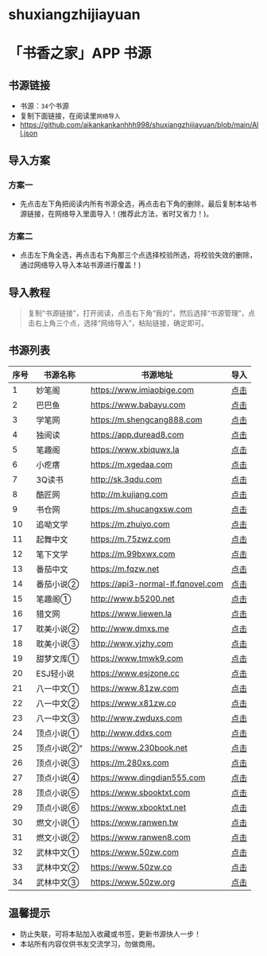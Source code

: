 # shuxiangzhijiayuan

# **「书香之家」APP 书源** 

## 书源链接

- 书源：`34`个书源
- 复制下面链接，在阅读里`网络导入`
- https://github.com/aikankankanhhh998/shuxiangzhijiayuan/blob/main/All.json


## 导入方案

### 方案一
- 先点击左下角把阅读内所有书源全选，再点击右下角的删除，最后复制本站书源链接，在网络导入里面导入！(推荐此方法，省时又省力！)。

### 方案二
- 点击左下角全选，再点击右下角那三个点选择校验所选，将校验失效的删除，通过网络导入导入本站书源进行覆盖！)


## 导入教程

> 复制“书源链接”，打开阅读，点击右下角“我的”，然后选择“书源管理”，点击右上角三个点，选择“网络导入”，粘贴链接，确定即可。

##  书源列表

|序号 | 书源名称  | 书源地址  | 导入 |
| ------------ | ------------ | ------------ | ------------ |
| 1 | 妙笔阁 | https://www.imiaobige.com | <a href="https://github.com/aikankankanhhh998/shuxiangzhijiayuan/blob/main/booksource/妙笔阁.json">点击</a>
| 2 | 巴巴鱼 | https://www.babayu.com	 | <a href="https://github.com/aikankankanhhh998/shuxiangzhijiayuan/blob/main/booksource/巴巴鱼.json">点击</a>
| 3 | 学笔网 | https://m.shengcang888.com	 | <a href="https://github.com/aikankankanhhh998/shuxiangzhijiayuan/blob/main/booksource/学笔网.json">点击</a>
| 4 | 独阅读 | https://app.duread8.com | <a href="https://github.com/aikankankanhhh998/shuxiangzhijiayuan/blob/main/booksource/独阅读.json">点击</a>
| 5 | 笔趣阁 | https://www.xbiquwx.la | <a href="https://github.com/aikankankanhhh998/shuxiangzhijiayuan/blob/main/booksource/笔趣阁.json">点击</a>
| 6 | 小疙瘩 | https://m.xgedaa.com | <a href="https://github.com/aikankankanhhh998/shuxiangzhijiayuan/blob/main/booksource/小疙瘩.json">点击</a>
| 7 | 3Q读书 | http://sk.3qdu.com | <a href="https://github.com/aikankankanhhh998/shuxiangzhijiayuan/blob/main/booksource/3Q读书.json">点击</a>
| 8 | 酷匠网 | http://m.kujiang.com | <a href="https://github.com/aikankankanhhh998/shuxiangzhijiayuan/blob/main/booksource/酷匠网.json">点击</a>
| 9 | 书仓网 | https://m.shucangxsw.com | <a href="https://github.com/aikankankanhhh998/shuxiangzhijiayuan/blob/main/booksource/书仓网.json">点击</a>
| 10 | 追呦文学 | https://m.zhuiyo.com | <a href="https://github.com/aikankankanhhh998/shuxiangzhijiayuan/blob/main/booksource/追呦文学.json">点击</a>
| 11 | 起舞中文 | https://m.75zwz.com | <a href="https://github.com/aikankankanhhh998/shuxiangzhijiayuan/blob/main/booksource/起舞中文.json">点击</a>
| 12 | 笔下文学 | https://m.99bxwx.com | <a href="https://github.com/aikankankanhhh998/shuxiangzhijiayuan/blob/main/booksource/笔下文学.json">点击</a>
| 13 | 番茄中文 | https://m.fqzw.net | <a href="https://github.com/aikankankanhhh998/shuxiangzhijiayuan/blob/main/booksource/番茄中文.json">点击</a>
| 14 | 番茄小说② | https://api3-normal-lf.fqnovel.com | <a href="https://github.com/aikankankanhhh998/shuxiangzhijiayuan/blob/main/booksource/番茄小说②.json">点击</a>
| 15 | 笔趣阁① | http://www.b5200.net | <a href="https://github.com/aikankankanhhh998/shuxiangzhijiayuan/blob/main/booksource/笔趣阁①.json">点击</a>
| 16 | 猎文网 | https://www.liewen.la | <a href="https://github.com/aikankankanhhh998/shuxiangzhijiayuan/blob/main/booksource/猎文网.json">点击</a>
| 17 | 耽美小说② | http://www.dmxs.me | <a href="https://github.com/aikankankanhhh998/shuxiangzhijiayuan/blob/main/booksource/耽美小说②.json">点击</a>
| 18 | 耽美小说③ | http://www.yjzhy.com | <a href="https://github.com/aikankankanhhh998/shuxiangzhijiayuan/blob/main/booksource/耽美小说③.json">点击</a>
| 19 | 甜梦文库① | https://www.tmwk9.com | <a href="https://github.com/aikankankanhhh998/shuxiangzhijiayuan/blob/main/booksource/甜梦文库①.json">点击</a>
| 20 | ESJ轻小说 | https://www.esjzone.cc | <a href="https://github.com/aikankankanhhh998/shuxiangzhijiayuan/blob/main/booksource/ESJ轻小说.json">点击</a>
| 21 | 八一中文① | https://www.81zw.com | <a href="https://github.com/aikankankanhhh998/shuxiangzhijiayuan/blob/main/booksource/八一中文①.json">点击</a>
| 22 | 八一中文② | https://www.x81zw.co | <a href="https://github.com/aikankankanhhh998/shuxiangzhijiayuan/blob/main/booksource/八一中文②.json">点击</a>
| 23 | 八一中文③ | http://www.zwduxs.com | <a href="https://github.com/aikankankanhhh998/shuxiangzhijiayuan/blob/main/booksource/八一中文③.json">点击</a>
| 24 | 顶点小说① | http://www.ddxs.com | <a href="https://github.com/aikankankanhhh998/shuxiangzhijiayuan/blob/main/booksource/顶点小说①.json">点击</a>
| 25 | 顶点小说②" | https://www.230book.net | <a href="https://github.com/aikankankanhhh998/shuxiangzhijiayuan/blob/main/booksource/顶点小说②.json">点击</a>
| 26 | 顶点小说③ | https://m.280xs.com | <a href="https://github.com/aikankankanhhh998/shuxiangzhijiayuan/blob/main/booksource/顶点小说③.json">点击</a>
| 27 | 顶点小说④ | https://www.dingdian555.com | <a href="https://github.com/aikankankanhhh998/shuxiangzhijiayuan/blob/main/booksource/顶点小说④.json">点击</a>
| 28 | 顶点小说⑤ | https://www.sbooktxt.com | <a href="https://github.com/aikankankanhhh998/shuxiangzhijiayuan/blob/main/booksource/顶点小说⑤.json">点击</a>
| 29 | 顶点小说⑥ | https://www.xbooktxt.net | <a href="https://github.com/aikankankanhhh998/shuxiangzhijiayuan/blob/main/booksource/顶点小说⑥.json">点击</a>
| 30 | 燃文小说① | https://www.ranwen.tw | <a href="https://github.com/aikankankanhhh998/shuxiangzhijiayuan/blob/main/booksource/燃文小说①.json">点击</a>
| 31 | 燃文小说② | https://www.ranwen8.com | <a href="https://github.com/aikankankanhhh998/shuxiangzhijiayuan/blob/main/booksource/燃文小说②.json">点击</a>
| 32 | 武林中文① | https://www.50zw.com | <a href="https://github.com/aikankankanhhh998/shuxiangzhijiayuan/blob/main/booksource/武林中文①.json">点击</a>
| 33 | 武林中文② | https://www.50zw.co | <a href="https://github.com/aikankankanhhh998/shuxiangzhijiayuan/blob/main/booksource/武林中文②.json">点击</a>
| 34 | 武林中文③ | https://www.50zw.org | <a href="https://github.com/aikankankanhhh998/shuxiangzhijiayuan/blob/main/booksource/武林中文③.json">点击</a>


## 温馨提示

- 防止失联，可将本贴加入收藏或书签，更新书源快人一步！
- 本站所有内容仅供书友交流学习，勿做商用。
    

